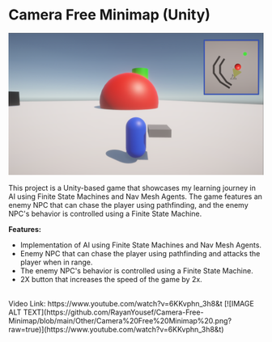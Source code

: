 # Camera Free Minimap (Unity)
![alt text](https://github.com/RayanYousef/Camera-Free-Minimap/blob/main/Other/Camera%20Free%20Minimap%20.png?raw=true)
<br/>

This project is a Unity-based game that showcases my learning journey in AI using Finite State Machines and Nav Mesh Agents. The game features an enemy NPC that can chase the player using pathfinding, and the enemy NPC's behavior is controlled using a Finite State Machine.

**Features:**

-   Implementation of AI using Finite State Machines and Nav Mesh Agents.
-   Enemy NPC that can chase the player using pathfinding and attacks the player when in range.
-   The enemy NPC's behavior is controlled using a Finite State Machine.
-   2X button that increases the speed of the game by 2x.
<br/>
Video Link: 
https://www.youtube.com/watch?v=6KKvphn_3h8&t
[![IMAGE ALT TEXT](https://github.com/RayanYousef/Camera-Free-Minimap/blob/main/Other/Camera%20Free%20Minimap%20.png?raw=true)](https://www.youtube.com/watch?v=6KKvphn_3h8&t)
